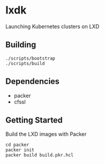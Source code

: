 # lxdk

Launching Kubernetes clusters on LXD

## Building

```
./scripts/bootstrap
./scripts/build
```

## Dependencies

* packer
* cfssl

## Getting Started

Build the LXD images with Packer

```
cd packer
packer init
packer build build.pkr.hcl
```

